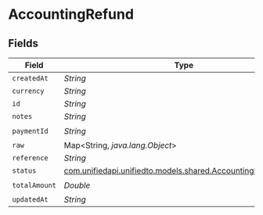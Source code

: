 # AccountingRefund


## Fields

| Field                                                                                                          | Type                                                                                                           | Required                                                                                                       | Description                                                                                                    |
| -------------------------------------------------------------------------------------------------------------- | -------------------------------------------------------------------------------------------------------------- | -------------------------------------------------------------------------------------------------------------- | -------------------------------------------------------------------------------------------------------------- |
| `createdAt`                                                                                                    | *String*                                                                                                       | :heavy_minus_sign:                                                                                             | N/A                                                                                                            |
| `currency`                                                                                                     | *String*                                                                                                       | :heavy_minus_sign:                                                                                             | N/A                                                                                                            |
| `id`                                                                                                           | *String*                                                                                                       | :heavy_minus_sign:                                                                                             | N/A                                                                                                            |
| `notes`                                                                                                        | *String*                                                                                                       | :heavy_minus_sign:                                                                                             | N/A                                                                                                            |
| `paymentId`                                                                                                    | *String*                                                                                                       | :heavy_check_mark:                                                                                             | N/A                                                                                                            |
| `raw`                                                                                                          | Map<String, *java.lang.Object*>                                                                                | :heavy_minus_sign:                                                                                             | N/A                                                                                                            |
| `reference`                                                                                                    | *String*                                                                                                       | :heavy_minus_sign:                                                                                             | N/A                                                                                                            |
| `status`                                                                                                       | [com.unifiedapi.unifiedto.models.shared.AccountingRefundStatus](../../models/shared/AccountingRefundStatus.md) | :heavy_minus_sign:                                                                                             | N/A                                                                                                            |
| `totalAmount`                                                                                                  | *Double*                                                                                                       | :heavy_check_mark:                                                                                             | N/A                                                                                                            |
| `updatedAt`                                                                                                    | *String*                                                                                                       | :heavy_minus_sign:                                                                                             | N/A                                                                                                            |